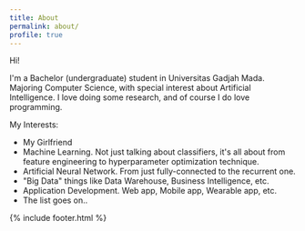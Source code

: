 ```yaml
---
title: About
permalink: about/
profile: true
---
```


Hi!

I'm a Bachelor (undergraduate) student in Universitas Gadjah Mada. Majoring Computer Science, with special interest about Artificial Intelligence. I love doing some research, and of course I do love programming.

My Interests:

- My Girlfriend
- Machine Learning. Not just talking about classifiers, it's all about from feature engineering to hyperparameter optimization technique.
- Artificial Neural Network. From just fully-connected to the recurrent one.
- "Big Data" things like Data Warehouse, Business Intelligence, etc.
- Application Development. Web app, Mobile app, Wearable app, etc.
- The list goes on..

{% include footer.html %}